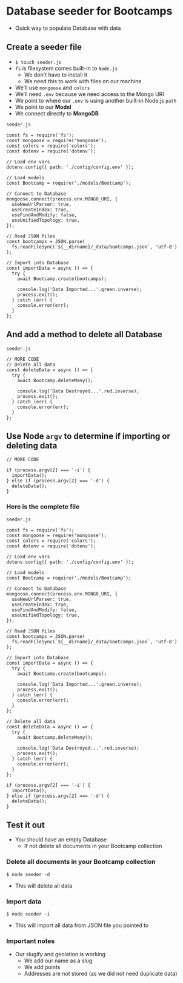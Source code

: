 # Database seeder for Bootcamps
* Quick way to populate Database with data

## Create a seeder file
* `$ touch seeder.js`
* `fs` is filesystem comes built-in to `Node.js`
    - We don't have to install it
    - We need this to work with files on our machine
* We'll use `mongoose` and `colors`
* We'll need `.env` because we need access to the Mongo URI
* We point to where our `.env` is using another built-in Node.js `path`
* We point to our **Model**
* We connect directly to **MongoDB**

`seeder.js`

```
const fs = require('fs');
const mongoose = require('mongoose');
const colors = require('colors');
const dotenv = require('dotenv');

// Load env vars
dotenv.config({ path: './config/config.env' });

// Load models
const Bootcamp = require('./models/Bootcamp');

// Connect to Database
mongoose.connect(process.env.MONGO_URI, {
  useNewUrlParser: true,
  useCreateIndex: true,
  useFindAndModify: false,
  useUnifiedTopology: true,
});

// Read JSON files
const bootcamps = JSON.parse(
  fs.readFileSync(`${__dirname}/_data/bootcamps.json`, 'utf-8')
);

// Import into Database
const importData = async () => {
  try {
    await Bootcamp.create(bootcamps);

    console.log('Data Imported...'.green.inverse);
    process.exit();
  } catch (err) {
    console.error(err);
  }
};
```

## And add a method to delete all Database
`seeder.js`

```
// MORE CODE
// Delete all data
const deleteData = async () => {
  try {
    await Bootcamp.deleteMany();

    console.log('Data Destroyed...'.red.inverse);
    process.exit();
  } catch (err) {
    console.error(err);
  }
};
```

## Use Node `argv` to determine if importing or deleting data
```
// MORE CODE

if (process.argv[2] === '-i') {
  importData();
} else if (process.argv[2] === '-d') {
  deleteData();
}
```

### Here is the complete file
`seeder.js`

```
const fs = require('fs');
const mongoose = require('mongoose');
const colors = require('colors');
const dotenv = require('dotenv');

// Load env vars
dotenv.config({ path: './config/config.env' });

// Load models
const Bootcamp = require('./models/Bootcamp');

// Connect to Database
mongoose.connect(process.env.MONGO_URI, {
  useNewUrlParser: true,
  useCreateIndex: true,
  useFindAndModify: false,
  useUnifiedTopology: true,
});

// Read JSON files
const bootcamps = JSON.parse(
  fs.readFileSync(`${__dirname}/_data/bootcamps.json`, 'utf-8')
);

// Import into Database
const importData = async () => {
  try {
    await Bootcamp.create(bootcamps);

    console.log('Data Imported...'.green.inverse);
    process.exit();
  } catch (err) {
    console.error(err);
  }
};

// Delete all data
const deleteData = async () => {
  try {
    await Bootcamp.deleteMany();

    console.log('Data Destroyed...'.red.inverse);
    process.exit();
  } catch (err) {
    console.error(err);
  }
};

if (process.argv[2] === '-i') {
  importData();
} else if (process.argv[2] === '-d') {
  deleteData();
}
```

## Test it out
* You should have an empty Database
    - If not delete all documents in your Bootcamp collection

### Delete all documents in your Bootcamp collection
`$ node seeder -d`

* This will delete all data

### Import data
`$ node seeder -i`

* This will import all data from JSON file you pointed to

### Important notes
* Our slugify and geolation is working
    - We add our name as a slug
    - We add points
    - Addresses are not stored (as we did not need duplicate data)

 
